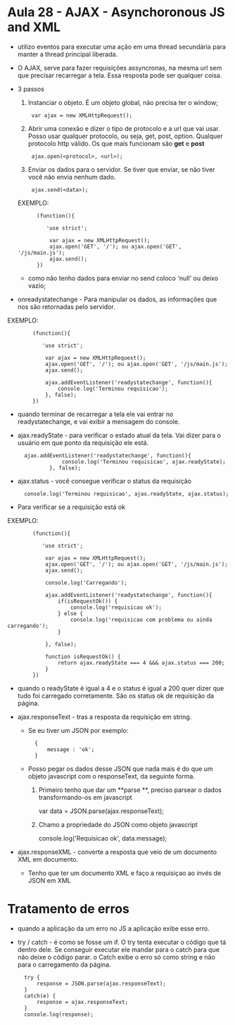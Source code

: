 # Aula 28 - AJAX - Asynchoronous JS and XML

* utilizo eventos para executar uma ação em uma thread secundária para manter a thread principal liberada.

* O AJAX, serve para fazer requisições assyncronas, na mesma url sem que precisar recarregar a tela. Essa resposta pode ser qualquer coisa.

* 3 passos  

    1. Instanciar o objeto. É um objeto global, não precisa ter o window;

            var ajax = new XMLHttpRequest();

    2. Abrir uma conexão e dizer o tipo de protocolo e a url que vai usar. Posso usar qualquer protocolo, ou seja, get, post, option. Qualquer protocolo http válido. Os que mais funcionam são  **get** e **post**

            ajax.open(<protocol>, <url>);
    
    3. Enviar os dados para o servidor. Se tiver que enviar, se não tiver você não envia nenhum dado.

            ajax.send(<data>);

    

    EXEMPLO:

            (function(){

               'use strict';

                var ajax = new XMLHttpRequest();
                ajax.open('GET', '/'); ou ajax.open('GET', '/js/main.js'); 
                ajax.send(); 
            })

    - como não tenho dados para enviar no send coloco 'null' ou deixo vazio;


* onreadystatechange - Para manipular os dados, as informações que nos são retornadas pelo servidor.
 
 
 EXEMPLO:

            (function(){

               'use strict';

                var ajax = new XMLHttpRequest();
                ajax.open('GET', '/'); ou ajax.open('GET', '/js/main.js'); 
                ajax.send(); 

                ajax.addEventListener('readystatechange', function(){
                    console.log('Terminou requisicao');
                }, false);
            })

- quando terminar de recarregar a tela ele vai entrar no readystatechange, e vai exibir a mensagem do console.

* ajax.readyState - para verificar o estado atual da tela. Vai dizer para o usuário em que ponto da requisição ele está.

        ajax.addEventListener('readystatechange', function(){
                    console.log('Terminou requisicao', ajax.readyState);
                }, false);

* ajax.status - você consegue verificar o status da requisição

        console.log('Terminou requisicao', ajax.readyState, ajax.status);

* Para verificar se a requisição está ok

EXEMPLO:

            (function(){

               'use strict';

                var ajax = new XMLHttpRequest();
                ajax.open('GET', '/'); ou ajax.open('GET', '/js/main.js'); 
                ajax.send(); 

                console.log('Carregando');

                ajax.addEventListener('readystatechange', function(){
                    if(isRequestOk()) {
                        console.log('requisicao ok');
                    } else {
                        console.log('requisicao com problema ou ainda carregando');
                    }
                    
                }, false);

                function isRequestOk() {
                    return ajax.readyState === 4 &&& ajax.status === 200;
                }
            })

- quando o readyState é igual a 4 e o status é igual a 200 quer dizer que tudo foi carregado corretamente. São os status ok de requisição da página.

* ajax.responseText - tras a resposta da requisição em string.
    - Se eu tiver um JSON por exemplo:    

            {
                message : 'ok';
            }
    - Posso pegar os dados desse JSON que nada mais é do que um objeto javascript com o responseText, da seguinte forma.
        1. Primeiro tenho que dar um **parse **, preciso parsear o dados transformando-os em javascript

            var data = JSON.parse(ajax.responseText);

        2. Chamo a propriedade do JSON como objeto javascript

            console.log('Requisicao ok', data.message);

* ajax.responseXML - converte a resposta que veio de um documento XML em documento.
    - Tenho que ter um documento XML e faço a requisiçao ao invés de JSON em XML


# Tratamento de erros

* quando a aplicação da um erro no JS a aplicação exibe esse erro.
* try / catch - é como se fosse um if. O try tenta executar o código que tá dentro dele. Se conseguir executar ele mandar para o catch para que não deixe o código parar. o Catch exibe o erro só como string e não para o carregamento da página.

        try {
            response = JSON.parse(ajax.responseText);
        }
        catch(e) {
            response = ajax.responseText;
        }
        console.log(response);